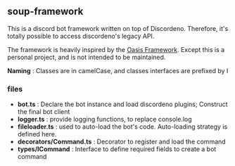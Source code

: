 ## soup-framework

This is a discord bot framework written on top of Discordeno. Therefore, it's totally possible to access discordeno's legacy API.

The framework is heavily inspired by the [Oasis Framework](https://github.com/yuzudev/oasis). Except this is a personal project, and is not intended to be maintained.

**Naming** : Classes are in camelCase, and classes interfaces are prefixed by I

### files

* **bot.ts** : Declare the bot instance and load discordeno plugins; Construct the final bot client
* **logger.ts** : provide logging functions, to replace console.log
* **fileloader.ts** : used to auto-load the bot's code. Auto-loading strategy is defined here.
* **decorators/Command.ts** : Decorator to register and load the command
* **types/ICommand** : Interface to define required fields to create a bot command 